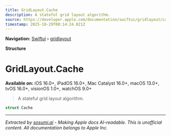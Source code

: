 ```yaml
---
title: GridLayout.Cache
description: A stateful grid layout algorithm.
source: https://developer.apple.com/documentation/swiftui/gridlayout/cache
timestamp: 2025-10-29T00:14:24.821Z
---
```


**Navigation:** [Swiftui](/documentation/swiftui) › [gridlayout](/documentation/swiftui/gridlayout)

**Structure**

# GridLayout.Cache

**Available on:** iOS 16.0+, iPadOS 16.0+, Mac Catalyst 16.0+, macOS 13.0+, tvOS 16.0+, visionOS 1.0+, watchOS 9.0+

> A stateful grid layout algorithm.

```swift
struct Cache
```

---

*Extracted by [sosumi.ai](https://sosumi.ai) - Making Apple docs AI-readable.*
*This is unofficial content. All documentation belongs to Apple Inc.*
